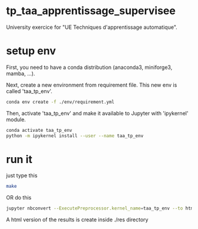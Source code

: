# tp_taa_apprentissage_supervisee

University exercice for "UE Techniques d'apprentissage automatique".

# setup env 

First, you need to have a conda distribution (anaconda3, miniforge3, mamba, ...).

Next, create a new environment from requirement file. This new env is called 'taa_tp_env'.

```bash
conda env create -f ./env/requirement.yml
```

Then, activate 'taa_tp_env' and make it available to Jupyter with 'ipykernel' module.

```bash
conda activate taa_tp_env
python -m ipykernel install --user --name taa_tp_env
```

# run it 

just type this

```bash
make
```

OR do this

```bash
jupyter nbconvert --ExecutePreprocessor.kernel_name=taa_tp_env --to html --execute source/tp_final.ipynb --output-dir res
```

A html version of the results is create inside ./res directory
